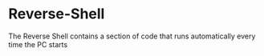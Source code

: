 # Reverse-Shell
The Reverse Shell contains a section of code that runs automatically every time the PC starts
